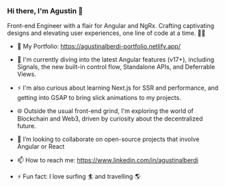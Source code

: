 ### Hi there, I'm Agustin 👋

<!--
**agussalberdi/agussalberdi** is a ✨ _special_ ✨ repository because its `README.md` (this file) appears on your GitHub profile.

Here are some ideas to get you started:

- 🔭 I’m currently working on ...
- 🌱 I’m currently learning ...
- 👯 I’m looking to collaborate on ...
- 🤔 I’m looking for help with ...
- 💬 Ask me about ...
- 📫 How to reach me: ...
- 😄 Pronouns: ...
- ⚡ Fun fact: ...
-->

Front-end Engineer with a flair for Angular and NgRx. Crafting captivating designs and elevating user experiences, one line of code at a time. 🎨✨

- 🔭 My Portfolio: https://agustinalberdi-portfolio.netlify.app/
- 🌱 I'm currently diving into the latest Angular features (v17+), including Signals, the new built-in control flow, Standalone APIs, and Deferrable Views.
- ⚡ I'm also curious about learning Next.js for SSR and performance, and getting into GSAP to bring slick animations to my projects.
- 🌐 Outside the usual front-end grind, I'm exploring the world of Blockchain and Web3, driven by curiosity about the decentralized future.
- 👯 I’m looking to collaborate on open-source projects that involve Angular or React
- 📫 How to reach me: https://www.linkedin.com/in/agustinalberdi

- ⚡ Fun fact:
I love surfing 🏄 and travelling 🌎


